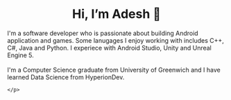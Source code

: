 <div> 
    <h1 align="center">Hi, I’m Adesh 👋</h1>
    <p>
        I'm a software developer who is passionate about building Android application and games. Some lanugages I enjoy working with includes C++, C#, Java and Python. I experiece with Android Studio, Unity and Unreal Engine 5.
        <br>
        <br>
        I'm a Computer Science graduate from University of Greenwich and I have learned Data Science from HyperionDev.
        <br>
        
    </p>
</div>
